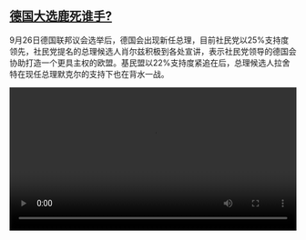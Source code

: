 <!--1632404824000-->
[德国大选鹿死谁手?](https://www.dw.com/zh/%E5%BE%B7%E5%9B%BD%E5%A4%A7%E9%80%89%E9%B9%BF%E6%AD%BB%E8%B0%81%E6%89%8B?/a-59269812)
------

<p>9月26日德国联邦议会选举后，德国会出现新任总理，目前社民党以25%支持度领先，社民党提名的总理候选人肖尔兹积极到各处宣讲，表示社民党领导的德国会协助打造一个更具主权的欧盟。基民盟以22%支持度紧追在后，总理候选人拉舍特在现任总理默克尔的支持下也在背水一战。</small></p><video src="https://tvdownloaddw-a.akamaihd.net/dwtv_video/flv/vdt_zh/2021/bchi210923_001_e3d26germany0923_sd_avc.mp4" controls style="width:100%"></video>
